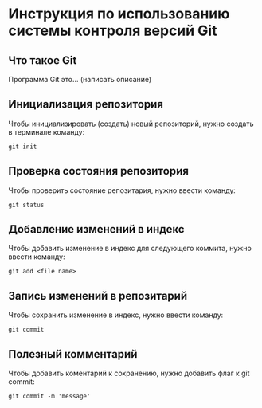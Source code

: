 # **Инструкция по использованию системы контроля версий Git**

## Что такое Git

Программа Git это... (написать описание)

## Инициализация репозитория

Чтобы инициализировать (создать) новый репозиторий, нужно создать в терминале команду:

    git init

## Проверка состояния репозитория

Чтобы проверить состояние репозитария, нужно ввести команду:

    git status

## Добавление изменений в индекс

Чтобы добавить изменение в индекс для следующего коммита, нужно ввести команду:

    git add <file name>

## Запись изменений в репозитарий

Чтобы сохранить изменение в индекс, нужно ввести команду:

    git commit

## Полезный комментарий

Чтобы добавить коментарий к сохранению, нужно добавить флаг к git commit:

    git commit -m 'message'


